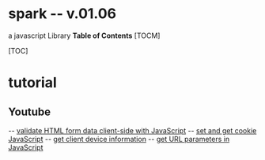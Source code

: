 # spark -- v.01.06
a javascript Library
**Table of Contents**
[TOCM]

[TOC]

# tutorial
## Youtube
-- [validate HTML form data client-side with JavaScript](https://youtu.be/3HqpWeYReSc)
-- [set and get cookie JavaScript](https://youtu.be/VRZkGPQhlSA)
-- [get client device information](https://youtu.be/E6JMhK7nfWw)
-- [get URL parameters in JavaScript](https://youtu.be/YMPjPG4qIx0)
